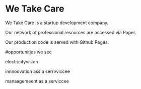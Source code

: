 # We Take Care
We Take Care is a startup development company. 

Our network of professional resources are accessed via Paper.

Our production code is served with Github Pages. 

#opportunities we see

electricityvision 

innnoovation ass a serrvviccee

manaagemeent as a serviccee




